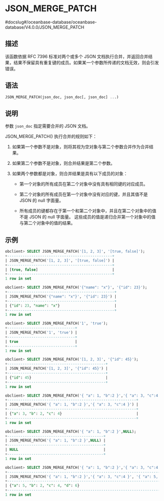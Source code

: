 JSON_MERGE_PATCH 
=====================================
#docslug#/oceanbase-database/oceanbase-database/V4.0.0/JSON_MERGE_PATCH


描述 
-----------------------

该函数依据 RFC 7396 标准对两个或多个 JSON 文档执行合并，并返回合并结果，结果不保留具有重复键的成员。如果某一个参数所传递的文档无效，则会引发错误。

语法 
-----------------------

```sql
JSON_MERGE_PATCH(json_doc, json_doc[, json_doc] ...)
```



说明 
-----------------------

参数 `json_doc` 指定需要合并的 JSON 文档。

JSON_MERGE_PATCH() 执行合并的规则如下：

1. 如果第一个参数不是对象，则将其视为空对象与第二个参数合并作为合并结果。

   

2. 如果第二个参数不是对象，则合并结果是第二个参数。

   

3. 如果两个参数都是对象，则合并结果是具有以下成员的对象：

   * 第一个对象的所有成员在第二个对象中没有具有相同键的对应成员。

     
   
   * 第二个对象的所有成员在第一个对象中没有对应的键，并且其值不是 JSON 的 null 字面量。

     
   
   * 所有成员的键都存在于第一个和第二个对象中，并且在第二个对象中的值不是 JSON 的 null 字面量。 这些成员的值是递归合并第一个对象中的值与第二个对象中的值的结果。

     
   

   




示例 
-----------------------

```sql
obclient> SELECT JSON_MERGE_PATCH('[1, 2, 3]', '[true, false]');
+------------------------------------------------+
| JSON_MERGE_PATCH('[1, 2, 3]', '[true, false]') |
+------------------------------------------------+
| [true, false]                                  |
+------------------------------------------------+
1 row in set

obclient> SELECT JSON_MERGE_PATCH('{"name": "x"}', '{"id": 23}');
+-------------------------------------------------+
| JSON_MERGE_PATCH('{"name": "x"}', '{"id": 23}') |
+-------------------------------------------------+
| {"id": 23, "name": "x"}                         |
+-------------------------------------------------+
1 row in set

obclient> SELECT JSON_MERGE_PATCH('1', 'true');
+-------------------------------+
| JSON_MERGE_PATCH('1', 'true') |
+-------------------------------+
| true                          |
+-------------------------------+
1 row in set

obclient> SELECT JSON_MERGE_PATCH('[1, 2, 3]', '{"id": 45}');
+---------------------------------------------+
| JSON_MERGE_PATCH('[1, 2, 3]', '{"id": 45}') |
+---------------------------------------------+
| {"id": 45}                                  |
+---------------------------------------------+
1 row in set

obclient> SELECT JSON_MERGE_PATCH('{ "a": 1, "b":2 }','{ "a": 3, "c":4 }');
+-----------------------------------------------------------+
| JSON_MERGE_PATCH('{ "a": 1, "b":2 }','{ "a": 3, "c":4 }') |
+-----------------------------------------------------------+
| {"a": 3, "b": 2, "c": 4}                                  |
+-----------------------------------------------------------+
1 row in set

obclient> SELECT JSON_MERGE_PATCH('{ "a": 1, "b":2 }',NULL);
+--------------------------------------------+
| JSON_MERGE_PATCH('{ "a": 1, "b":2 }',NULL) |
+--------------------------------------------+
| NULL                                       |
+--------------------------------------------+
1 row in set

obclient> SELECT JSON_MERGE_PATCH('{ "a": 1, "b":2 }','{ "a": 3, "c":4 }', '{ "a": 5, "d":6 }');
+--------------------------------------------------------------------------------+
| JSON_MERGE_PATCH('{ "a": 1, "b":2 }','{ "a": 3, "c":4 }', '{ "a": 5, "d":6 }') |
+--------------------------------------------------------------------------------+
| {"a": 5, "b": 2, "c": 4, "d": 6}                                               |
+--------------------------------------------------------------------------------+
1 row in set
```


